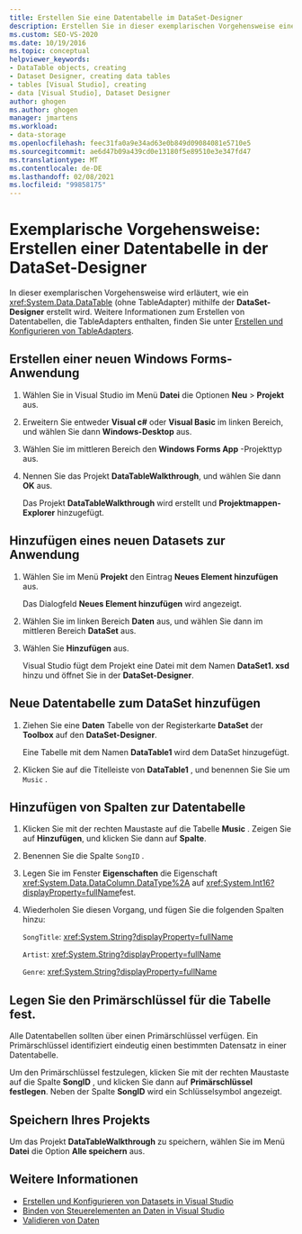 ```yaml
---
title: Erstellen Sie eine Datentabelle im DataSet-Designer
description: Erstellen Sie in dieser exemplarischen Vorgehensweise eine Datentabelle (ohne TableAdapter), indem Sie die DataSet-Designer verwenden. Erstellen Sie eine neue Windows Forms Anwendung, und fügen Sie Ihr ein neues Dataset hinzu.
ms.custom: SEO-VS-2020
ms.date: 10/19/2016
ms.topic: conceptual
helpviewer_keywords:
- DataTable objects, creating
- Dataset Designer, creating data tables
- tables [Visual Studio], creating
- data [Visual Studio], Dataset Designer
author: ghogen
ms.author: ghogen
manager: jmartens
ms.workload:
- data-storage
ms.openlocfilehash: feec31fa0a9e34ad63e0b849d09084081e5710e5
ms.sourcegitcommit: ae6d47b09a439cd0e13180f5e89510e3e347fd47
ms.translationtype: MT
ms.contentlocale: de-DE
ms.lasthandoff: 02/08/2021
ms.locfileid: "99858175"
---
```

# <a name="walkthrough-create-a-datatable-in-the-dataset-designer"></a>Exemplarische Vorgehensweise: Erstellen einer Datentabelle in der DataSet-Designer

In dieser exemplarischen Vorgehensweise wird erläutert, wie ein <xref:System.Data.DataTable> (ohne TableAdapter) mithilfe der **DataSet-Designer** erstellt wird. Weitere Informationen zum Erstellen von Datentabellen, die TableAdapters enthalten, finden Sie unter [Erstellen und Konfigurieren von TableAdapters](../data-tools/create-and-configure-tableadapters.md).

## <a name="create-a-new-windows-forms-application"></a>Erstellen einer neuen Windows Forms-Anwendung

1. Wählen Sie in Visual Studio im Menü **Datei** die Optionen **Neu** > **Projekt** aus.

2. Erweitern Sie entweder **Visual c#** oder **Visual Basic** im linken Bereich, und wählen Sie dann **Windows-Desktop** aus.

3. Wählen Sie im mittleren Bereich den **Windows Forms App** -Projekttyp aus.

4. Nennen Sie das Projekt **DataTableWalkthrough**, und wählen Sie dann **OK** aus.

     Das Projekt **DataTableWalkthrough** wird erstellt und **Projektmappen-Explorer** hinzugefügt.

## <a name="add-a-new-dataset-to-the-application"></a>Hinzufügen eines neuen Datasets zur Anwendung

1. Wählen Sie im Menü **Projekt** den Eintrag **Neues Element hinzufügen** aus.

     Das Dialogfeld **Neues Element hinzufügen** wird angezeigt.

2. Wählen Sie im linken Bereich **Daten** aus, und wählen Sie dann im mittleren Bereich **DataSet** aus.

3. Wählen Sie **Hinzufügen** aus.

     Visual Studio fügt dem Projekt eine Datei mit dem Namen **DataSet1. xsd** hinzu und öffnet Sie in der **DataSet-Designer**.

## <a name="add-a-new-datatable-to-the-dataset"></a>Neue Datentabelle zum DataSet hinzufügen

1. Ziehen Sie eine **Daten** Tabelle von der Registerkarte **DataSet** der **Toolbox** auf den **DataSet-Designer**.

     Eine Tabelle mit dem Namen **DataTable1** wird dem DataSet hinzugefügt.

2. Klicken Sie auf die Titelleiste von **DataTable1** , und benennen Sie Sie um `Music` .

## <a name="add-columns-to-the-datatable"></a>Hinzufügen von Spalten zur Datentabelle

1. Klicken Sie mit der rechten Maustaste auf die Tabelle **Music** . Zeigen Sie auf **Hinzufügen**, und klicken Sie dann auf **Spalte**.

2. Benennen Sie die Spalte `SongID` .

3. Legen Sie im Fenster **Eigenschaften** die Eigenschaft <xref:System.Data.DataColumn.DataType%2A> auf <xref:System.Int16?displayProperty=fullName>fest.

4. Wiederholen Sie diesen Vorgang, und fügen Sie die folgenden Spalten hinzu:

     `SongTitle`: <xref:System.String?displayProperty=fullName>

     `Artist`: <xref:System.String?displayProperty=fullName>

     `Genre`: <xref:System.String?displayProperty=fullName>

## <a name="set-the-primary-key-for-the-table"></a>Legen Sie den Primärschlüssel für die Tabelle fest.

Alle Datentabellen sollten über einen Primärschlüssel verfügen. Ein Primärschlüssel identifiziert eindeutig einen bestimmten Datensatz in einer Datentabelle.

Um den Primärschlüssel festzulegen, klicken Sie mit der rechten Maustaste auf die Spalte **SongID** , und klicken Sie dann auf **Primärschlüssel festlegen**. Neben der Spalte **SongID** wird ein Schlüsselsymbol angezeigt.

## <a name="save-your-project"></a>Speichern Ihres Projekts

Um das Projekt **DataTableWalkthrough** zu speichern, wählen Sie im Menü **Datei** die Option **Alle speichern** aus.

## <a name="see-also"></a>Weitere Informationen

- [Erstellen und Konfigurieren von Datasets in Visual Studio](../data-tools/create-and-configure-datasets-in-visual-studio.md)
- [Binden von Steuerelementen an Daten in Visual Studio](../data-tools/bind-controls-to-data-in-visual-studio.md)
- [Validieren von Daten](../data-tools/validate-data-in-datasets.md)
